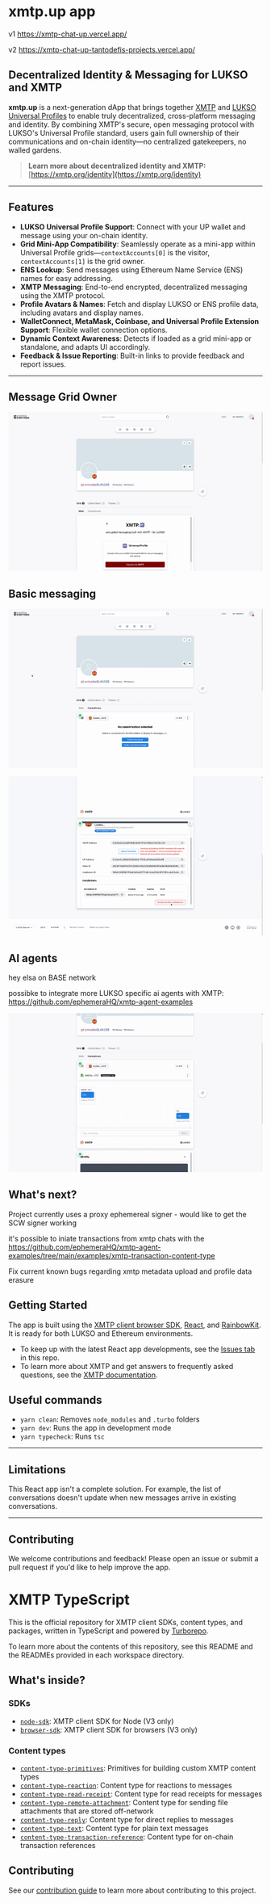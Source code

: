 # xmtp.up app

v1 https://xmtp-chat-up.vercel.app/

v2 https://xmtp-chat-up-tantodefis-projects.vercel.app/

## Decentralized Identity & Messaging for LUKSO and XMTP

**xmtp.up** is a next-generation dApp that brings together [XMTP](https://xmtp.org/) and [LUKSO Universal Profiles](https://docs.lukso.tech/essentials/universal-profile/) to enable truly decentralized, cross-platform messaging and identity. By combining XMTP's secure, open messaging protocol with LUKSO's Universal Profile standard, users gain full ownership of their communications and on-chain identity—no centralized gatekeepers, no walled gardens.

> **Learn more about decentralized identity and XMTP:** [https://xmtp.org/identity](https://xmtp.org/identity)

---

## Features

- **LUKSO Universal Profile Support**: Connect with your UP wallet and message using your on-chain identity.
- **Grid Mini-App Compatibility**: Seamlessly operate as a mini-app within Universal Profile grids—`contextAccounts[0]` is the visitor, `contextAccounts[1]` is the grid owner.
- **ENS Lookup**: Send messages using Ethereum Name Service (ENS) names for easy addressing.
- **XMTP Messaging**: End-to-end encrypted, decentralized messaging using the XMTP protocol.
- **Profile Avatars & Names**: Fetch and display LUKSO or ENS profile data, including avatars and display names.
- **WalletConnect, MetaMask, Coinbase, and Universal Profile Extension Support**: Flexible wallet connection options.
- **Dynamic Context Awareness**: Detects if loaded as a grid mini-app or standalone, and adapts UI accordingly.
- **Feedback & Issue Reporting**: Built-in links to provide feedback and report issues.

---

## Message Grid Owner
![message grid owner](images/message-grid-owner-ezgif.com-video-to-gif-converter.gif)

## Basic messaging
![basic messaging](images/basic-messaging-ezgif.com-video-to-gif-converter.gif)

![basic messaging-2](images/basic-messaging-2-ezgif.com-video-to-gif-converter.gif)

## AI agents 
hey elsa on BASE network

possibke to integrate more LUKSO specific ai agents with XMTP:  https://github.com/ephemeraHQ/xmtp-agent-examples

![ai agents](images/hey-elsa-ezgif.com-video-to-gif-converter.gif)

## What's next?

Project currently uses a proxy ephemereal signer - would like to get the SCW signer working 

it's possible to iniate transactions from xmtp chats with the https://github.com/ephemeraHQ/xmtp-agent-examples/tree/main/examples/xmtp-transaction-content-type

Fix current known bugs regarding xmtp metadata upload and profile data erasure 

## Getting Started

The app is built using the [XMTP client browser SDK](/sdks/browser-sdk/README.md), [React](https://react.dev/), and [RainbowKit](https://www.rainbowkit.com/). It is ready for both LUKSO and Ethereum environments.

- To keep up with the latest React app developments, see the [Issues tab](https://github.com/xmtp/xmtp-js/issues) in this repo.
- To learn more about XMTP and get answers to frequently asked questions, see the [XMTP documentation](https://xmtp.org/docs).

## Useful commands

- `yarn clean`: Removes `node_modules` and `.turbo` folders
- `yarn dev`: Runs the app in development mode
- `yarn typecheck`: Runs `tsc`

---

## Limitations

This React app isn't a complete solution. For example, the list of conversations doesn't update when new messages arrive in existing conversations.

---

## Contributing

We welcome contributions and feedback! Please open an issue or submit a pull request if you'd like to help improve the app.


# XMTP TypeScript

This is the official repository for XMTP client SDKs, content types, and packages, written in TypeScript and powered by [Turborepo](https://turbo.build/repo).

To learn more about the contents of this repository, see this README and the READMEs provided in each workspace directory.

## What's inside?

### SDKs

- [`node-sdk`](https://github.com/xmtp/xmtp-js/blob/main/sdks/node-sdk): XMTP client SDK for Node (V3 only)
- [`browser-sdk`](https://github.com/xmtp/xmtp-js/blob/main/sdks/browser-sdk): XMTP client SDK for browsers (V3 only)

### Content types

- [`content-type-primitives`](content-types/content-type-primitives): Primitives for building custom XMTP content types
- [`content-type-reaction`](content-types/content-type-reaction): Content type for reactions to messages
- [`content-type-read-receipt`](content-types/content-type-read-receipt): Content type for read receipts for messages
- [`content-type-remote-attachment`](content-types/content-type-remote-attachment): Content type for sending file attachments that are stored off-network
- [`content-type-reply`](content-types/content-type-reply): Content type for direct replies to messages
- [`content-type-text`](content-types/content-type-text): Content type for plain text messages
- [`content-type-transaction-reference`](content-types/content-type-transaction-reference): Content type for on-chain transaction references

## Contributing

See our [contribution guide](./CONTRIBUTING.md) to learn more about contributing to this project.
